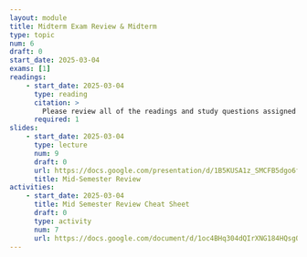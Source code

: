 ```yaml
---
layout: module
title: Midterm Exam Review & Midterm
type: topic
num: 6
draft: 0
start_date: 2025-03-04
exams: [1]
readings:
    - start_date: 2025-03-04
      type: reading
      citation: >
        Please review all of the readings and study questions assigned thus far, in preparation for the mid-term review.
      required: 1
slides: 
    - start_date: 2025-03-04
      type: lecture
      num: 9
      draft: 0
      url: https://docs.google.com/presentation/d/1B5KUSA1z_SMCFB5dgo6fSU6YZhDr1MTP615czZ1Qcsc/edit?usp=sharing
      title: Mid-Semester Review
activities:
    - start_date: 2025-03-04
      title: Mid Semester Review Cheat Sheet
      draft: 0
      type: activity
      num: 7
      url: https://docs.google.com/document/d/1oc4BHq304dQIrXNG184HQsgOUnlaSQQYpyMjEDYO7Ws/edit?usp=sharing
---
```

